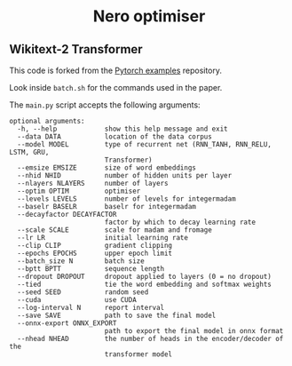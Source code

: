 <h1 align="center">
Nero optimiser
</h1>

## Wikitext-2 Transformer

This code is forked from the [Pytorch examples](https://github.com/pytorch/examples/tree/master/word_language_model) repository.

Look inside `batch.sh` for the commands used in the paper.

The `main.py` script accepts the following arguments:

```
optional arguments:
  -h, --help            show this help message and exit
  --data DATA           location of the data corpus
  --model MODEL         type of recurrent net (RNN_TANH, RNN_RELU, LSTM, GRU,
                        Transformer)
  --emsize EMSIZE       size of word embeddings
  --nhid NHID           number of hidden units per layer
  --nlayers NLAYERS     number of layers
  --optim OPTIM         optimiser
  --levels LEVELS       number of levels for integermadam
  --baselr BASELR       baselr for integermadam
  --decayfactor DECAYFACTOR
                        factor by which to decay learning rate
  --scale SCALE         scale for madam and fromage
  --lr LR               initial learning rate
  --clip CLIP           gradient clipping
  --epochs EPOCHS       upper epoch limit
  --batch_size N        batch size
  --bptt BPTT           sequence length
  --dropout DROPOUT     dropout applied to layers (0 = no dropout)
  --tied                tie the word embedding and softmax weights
  --seed SEED           random seed
  --cuda                use CUDA
  --log-interval N      report interval
  --save SAVE           path to save the final model
  --onnx-export ONNX_EXPORT
                        path to export the final model in onnx format
  --nhead NHEAD         the number of heads in the encoder/decoder of the
                        transformer model
```
